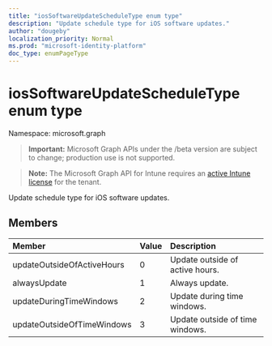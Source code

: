 ```yaml
---
title: "iosSoftwareUpdateScheduleType enum type"
description: "Update schedule type for iOS software updates."
author: "dougeby"
localization_priority: Normal
ms.prod: "microsoft-identity-platform"
doc_type: enumPageType
---
```


# iosSoftwareUpdateScheduleType enum type

Namespace: microsoft.graph

> **Important:** Microsoft Graph APIs under the /beta version are subject to change; production use is not supported.

> **Note:** The Microsoft Graph API for Intune requires an [active Intune license](https://go.microsoft.com/fwlink/?linkid=839381) for the tenant.

Update schedule type for iOS software updates.

## Members
|Member|Value|Description|
|:---|:---|:---|
|updateOutsideOfActiveHours|0|Update outside of active hours.|
|alwaysUpdate|1|Always update.|
|updateDuringTimeWindows|2|Update during time windows.|
|updateOutsideOfTimeWindows|3|Update outside of time windows.|





